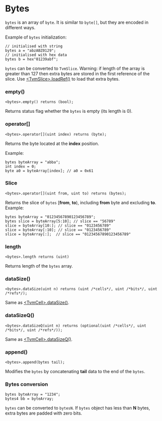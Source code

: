 # Bytes

`bytes` is an array of `byte`. It is similar to `byte[]`, but they are encoded in different ways.

Example of `bytes` initialization:

```solidity
// initialised with string
bytes a = "abzABZ0129";
// initialised with hex data
bytes b = hex"01239abf";
```

`bytes` can be converted to `TvmSlice`. Warning: if length of the array is greater than 127 then extra bytes are stored in the first reference of the slice. Use [\<TvmSlice>.loadRef()](../tvm-specific-types/tvmslice.md#loadref) to load that extra bytes.

### empty()

```solidity
<bytes>.empty() returns (bool);
```

Returns status flag whether the `bytes` is empty (its length is 0).

### operator\[]

```solidity
<bytes>.operator[](uint index) returns (byte);
```

Returns the byte located at the **index** position.

Example:

```solidity
bytes byteArray = "abba";
int index = 0;
byte a0 = byteArray[index]; // a0 = 0x61
```

### Slice

```solidity
<bytes>.operator[](uint from, uint to) returns (bytes);
```

Returns the slice of `bytes` \[**from**, **to**), including **from** byte and excluding **to**. Example:

```solidity
bytes byteArray = "01234567890123456789";
bytes slice = byteArray[5:10]; // slice == "56789"
slice = byteArray[10:]; // slice == "0123456789"
slice = byteArray[:10]; // slice == "0123456789"
slice = byteArray[:];  // slice == "01234567890123456789"
```

### length

```solidity
<bytes>.length returns (uint)
```

Returns length of the `bytes` array.

### dataSize()

```solidity
<bytes>.dataSize(uint n) returns (uint /*cells*/, uint /*bits*/, uint /*refs*/);
```

Same as [\<TvmCell>.dataSize()](bytes.md#datasize).

### dataSizeQ()

```solidity
<bytes>.dataSizeQ(uint n) returns (optional(uint /*cells*/, uint /*bits*/, uint /*refs*/));
```

Same as [\<TvmCell>.dataSizeQ()](bytes.md#datasizeq).

### append()

```solidity
<bytes>.append(bytes tail);
```

Modifies the `bytes` by concatenating **tail** data to the end of the `bytes`.

### Bytes conversion

```solidity
bytes byteArray = "1234";
bytes4 bb = byteArray;
```

`bytes` can be converted to `bytesN`. If `bytes` object has less than **N** bytes, extra bytes are padded with zero bits.
